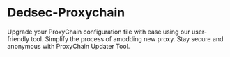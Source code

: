 # Dedsec-Proxychain
Upgrade your ProxyChain configuration file with ease using our user-friendly tool. Simplify the process of amodding new proxy. Stay secure and anonymous with ProxyChain Updater Tool.
